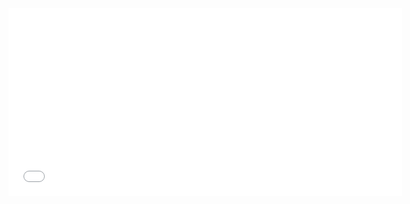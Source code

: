 <iframe width="630" height="300" src="[https://www.youtube.com/embed/YOUR_VIDEO_ID](https://youtu.be/Nb_6BuZ3Brc)" frameborder="0" allowfullscreen></iframe>


